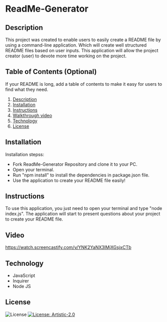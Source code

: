# ReadMe-Generator

## Description

This project was created to enable users to easily create a README file by using a command-line application. 
Which will create well structured README files based on user inputs.
This application will allow the project creator (user) to devote more time working on the project.


## Table of Contents (Optional)

If your README is long, add a table of contents to make it easy for users to find what they need.

1. [Description](#description)
2. [Installation](#instalation)
3. [Instructions](#instructions)
4. [Walkthrough video](#video)
5. [Technology](#technology)
6. [License](#license)



## Installation

Installation stepss:
- Fork ReadMe-Generator Repository and clone it to your PC. 
- Open your terminal.
- Run "npm install" to install the dependencies in package.json file.
- Use the application to create your README file easily!

## Instructions 

To use this application, you just need to open your terminal and type "node index.js". 
The application will start to present questions about your project to create your README file.

## Video


https://watch.screencastify.com/v/YNK2YaNX3lMjXGsjxCTb

## Technology

- JavaScript
- Inquirer
- Node JS

## License

![License](https://img.shields.io/badge/License-MIT-brightgreen)
[![License: Artistic-2.0](https://img.shields.io/badge/License-Perl-0298c3.svg)](https://opensource.org/licenses/Artistic-2.0)




